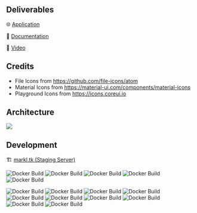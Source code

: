 ## Deliverables

🌐 [Application](https://project-calcifer.ml/)

📓 [Documentation](https://github.com/felixjchen/calcifer/wiki)

🎥 [Video](https://www.youtube.com/watch?v=Ln0unSDQWt0)

## Credits

- File Icons from https://github.com/file-icons/atom
- Material Icons from https://material-ui.com/components/material-icons
- Playground Icons from https://icons.coreui.io

## Architecture

![](https://user-images.githubusercontent.com/31393977/113656798-970f6380-966a-11eb-800f-80d76786e91b.png)

## Development

🏗️ [markl.tk (Staging Server)](https://markl.tk/)

![Docker Build](https://github.com/felixjchen/calcifer/actions/workflows/ssh-service.yml/badge.svg)
![Docker Build](https://github.com/felixjchen/calcifer/actions/workflows/docsync-service.yml/badge.svg)
![Docker Build](https://github.com/felixjchen/calcifer/actions/workflows/api-service.yml/badge.svg)
![Docker Build](https://github.com/felixjchen/calcifer/actions/workflows/client-service.yml/badge.svg)
![Docker Build](https://github.com/felixjchen/calcifer/actions/workflows/nginx-proxy.yml/badge.svg)

![Docker Build](https://github.com/felixjchen/calcifer/actions/workflows/kind-playground.yml/badge.svg)
![Docker Build](https://github.com/felixjchen/calcifer/actions/workflows/dind-playground.yml/badge.svg)
![Docker Build](https://github.com/felixjchen/calcifer/actions/workflows/c-playground.yml/badge.svg)
![Docker Build](https://github.com/felixjchen/calcifer/actions/workflows/python-playground.yml/badge.svg)
![Docker Build](https://github.com/felixjchen/calcifer/actions/workflows/node-playground.yml/badge.svg)
![Docker Build](https://github.com/felixjchen/calcifer/actions/workflows/react-playground.yml/badge.svg)
![Docker Build](https://github.com/felixjchen/calcifer/actions/workflows/angular-playground.yml/badge.svg)
![Docker Build](https://github.com/felixjchen/calcifer/actions/workflows/rust-playground.yml/badge.svg)
![Docker Build](https://github.com/felixjchen/calcifer/actions/workflows/go-playground.yml/badge.svg)
![Docker Build](https://github.com/felixjchen/calcifer/actions/workflows/vue-playground.yml/badge.svg)

<!-- ## Deploy

![Docker Build](https://github.com/felixjchen/calcifer/actions/workflows/deploy.yml/badge.svg) -->
